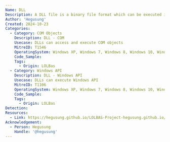 ```yaml
---
Name: DLL
Description: A DLL file is a binary file format which can be executed in different ways.
Author: 'Hegusung'
Created: 2024-10-23
Categories:
  - Category: COM Objects
    Description: DLL - COM
    Usecase: DLLs can access and execute COM objects
    MitreID: T1546
    OperatingSystem: Windows XP, Windows 7, Windows 8, Windows 10, Windows 11
    Code_Sample:
    Tags:
      - Origin: LOLBas
  - Category: Windows API
    Description: DLL - Windows API
    Usecase: DLLs can execute Windows API
    MitreID: T1106
    OperatingSystem: Windows XP, Windows 7, Windows 8, Windows 10, Windows 11
    Code_Sample:
    Tags:
      - Origin: LOLBas
Detection:
Resources:
  - Link: https://hegusung.github.io/LOLBAS-Project-hegusung.github.io/#/dll
Acknowledgement:
  - Person: Hegusung
    Handle: '@hegusung'
---
```

